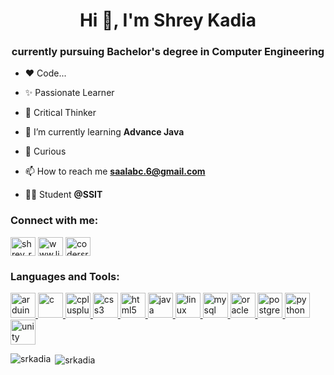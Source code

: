 <h1 align="center">Hi 👋, I'm Shrey Kadia</h1>
<h3 align="center">currently pursuing Bachelor's degree in Computer Engineering</h3>

- ❤️ Code...

- ✨ Passionate Learner

- 🧩 Critical Thinker

- 🌱 I’m currently learning **Advance Java**

- 🤔 Curious

- 📫 How to reach me **saalabc.6@gmail.com**

- 👨‍🎓 Student **@SSIT**

<h3 align="left">Connect with me:</h3>
<p align="left">
<a href="https://twitter.com/shrey_rk" target="blank"><img align="center" src="https://cdn.jsdelivr.net/npm/simple-icons@3.0.1/icons/twitter.svg" alt="shrey_rk" height="30" width="40" /></a>
<a href="https://linkedin.com/in/www.linkedin.com/in/srkadia" target="blank"><img align="center" src="https://cdn.jsdelivr.net/npm/simple-icons@3.0.1/icons/linkedin.svg" alt="www.linkedin.com/in/srkadia" height="30" width="40" /></a>
<a href="https://www.hackerrank.com/codersrk" target="blank"><img align="center" src="https://cdn.jsdelivr.net/npm/simple-icons@3.0.1/icons/hackerrank.svg" alt="codersrk" height="30" width="40" /></a>
</p>

<h3 align="left">Languages and Tools:</h3>
<p align="left"> <a href="https://www.arduino.cc/" target="_blank"> <img src="https://cdn.worldvectorlogo.com/logos/arduino-1.svg" alt="arduino" width="40" height="40"/> </a> <a href="https://www.cprogramming.com/" target="_blank"> <img src="https://devicons.github.io/devicon/devicon.git/icons/c/c-original.svg" alt="c" width="40" height="40"/> </a> <a href="https://www.w3schools.com/cpp/" target="_blank"> <img src="https://devicons.github.io/devicon/devicon.git/icons/cplusplus/cplusplus-original.svg" alt="cplusplus" width="40" height="40"/> </a> <a href="https://www.w3schools.com/css/" target="_blank"> <img src="https://devicons.github.io/devicon/devicon.git/icons/css3/css3-original-wordmark.svg" alt="css3" width="40" height="40"/> </a> <a href="https://www.w3.org/html/" target="_blank"> <img src="https://devicons.github.io/devicon/devicon.git/icons/html5/html5-original-wordmark.svg" alt="html5" width="40" height="40"/> </a> <a href="https://www.java.com" target="_blank"> <img src="https://devicons.github.io/devicon/devicon.git/icons/java/java-original-wordmark.svg" alt="java" width="40" height="40"/> </a> <a href="https://www.linux.org/" target="_blank"> <img src="https://devicons.github.io/devicon/devicon.git/icons/linux/linux-original.svg" alt="linux" width="40" height="40"/> </a> <a href="https://www.mysql.com/" target="_blank"> <img src="https://devicons.github.io/devicon/devicon.git/icons/mysql/mysql-original-wordmark.svg" alt="mysql" width="40" height="40"/> </a> <a href="https://www.oracle.com/" target="_blank"> <img src="https://devicons.github.io/devicon/devicon.git/icons/oracle/oracle-original.svg" alt="oracle" width="40" height="40"/> </a> <a href="https://www.postgresql.org" target="_blank"> <img src="https://devicons.github.io/devicon/devicon.git/icons/postgresql/postgresql-original-wordmark.svg" alt="postgresql" width="40" height="40"/> </a> <a href="https://www.python.org" target="_blank"> <img src="https://devicons.github.io/devicon/devicon.git/icons/python/python-original.svg" alt="python" width="40" height="40"/> </a> <a href="https://unity.com/" target="_blank"> <img src="https://www.vectorlogo.zone/logos/unity3d/unity3d-icon.svg" alt="unity" width="40" height="40"/> </a> </p>

<p><img align="left" src="https://github-readme-stats.vercel.app/api/top-langs?username=srkadia&show_icons=true&locale=en&layout=compact" alt="srkadia" /></p>

<p>&nbsp;<img align="center" src="https://github-readme-stats.vercel.app/api?username=srkadia&show_icons=true&locale=en" alt="srkadia" /></p>
